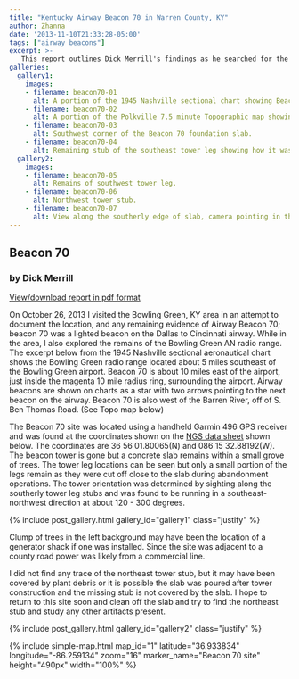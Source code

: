 ```yaml
---
title: "Kentucky Airway Beacon 70 in Warren County, KY"
author: Zhanna
date: '2013-11-10T21:33:28-05:00'
tags: ["airway beacons"]
excerpt: >-
   This report outlines Dick Merrill's findings as he searched for the remains of Airway Beacon 70 near Bowling Green, Kentucky. 
galleries:
  gallery1:
    images:    
    - filename: beacon70-01
      alt: A portion of the 1945 Nashville sectional chart showing Beacon 70 and the Bowling Green radio range.    
    - filename: beacon70-02
      alt: A portion of the Polkville 7.5 minute Topographic map showing the location of Beacon 70.
    - filename: beacon70-03
      alt: Southwest corner of the Beacon 70 foundation slab. 
    - filename: beacon70-04
      alt: Remaining stub of the southeast tower leg showing how it was cut off near the slab during removal.
  gallery2:
    images:    
    - filename: beacon70-05
      alt: Remains of southwest tower leg.    
    - filename: beacon70-06
      alt: Northwest tower stub.
    - filename: beacon70-07
      alt: View along the southerly edge of slab, camera pointing in the direction of 120 degrees, the southeast and southwest stubs are marked with white cards.                 
---
```


## Beacon 70

### by Dick Merrill

[View/download report in pdf format](/assets/docs/publications/Beacon_70.pdf)

On October 26, 2013 I visited the Bowling Green, KY area in an attempt to document the location, and any remaining evidence of Airway Beacon 70; beacon 70 was a lighted beacon on the Dallas to Cincinnati airway. While in the area, I also explored the remains of the Bowling Green AN radio range. The excerpt below from the 1945 Nashville sectional aeronautical chart shows the Bowling Green radio range located about 5 miles southeast of the Bowling Green airport. Beacon 70 is about 10 miles east of the airport, just inside the magenta 10 mile radius ring, surrounding the airport. Airway beacons are shown on charts as a star with two arrows pointing to the next beacon on the airway. Beacon 70 is also west of the Barren River, off of S. Ben Thomas Road. (See Topo map below)

The Beacon 70 site was located using a handheld Garmin 496 GPS receiver and was found at the coordinates shown on the [NGS data sheet](https://www.ngs.noaa.gov/cgi-bin/ds_mark.prl?PidBox=GC2106) shown below. The coordinates are 36 56 01.80065(N) and 086 15 32.88192(W). The beacon tower is gone but a concrete slab remains within a small grove of trees. The tower leg locations can be seen but only a small portion of the legs remain as they were cut off close to the slab during abandonment operations. The tower orientation was determined by sighting along the southerly tower leg stubs and was found to be running in a southeast-northwest direction at about 120 - 300 degrees.

{% include post_gallery.html gallery_id="gallery1" class="justify" %}

Clump of trees in the left background may have been the location of a generator shack if one was installed. Since the site was adjacent to a county road power was likely from a commercial line.

I did not find any trace of the northeast tower stub, but it may have been covered by plant debris or it is possible the slab was poured after tower construction and the missing stub is not covered by the slab. I hope to return to this site soon and clean off the slab and try to find the northeast stub and study any other artifacts present.

{% include post_gallery.html gallery_id="gallery2" class="justify" %}

{% include simple-map.html map_id="1" latitude="36.933834" longitude="-86.259134" zoom="16" marker_name="Beacon 70 site" height="490px" width="100%" %}